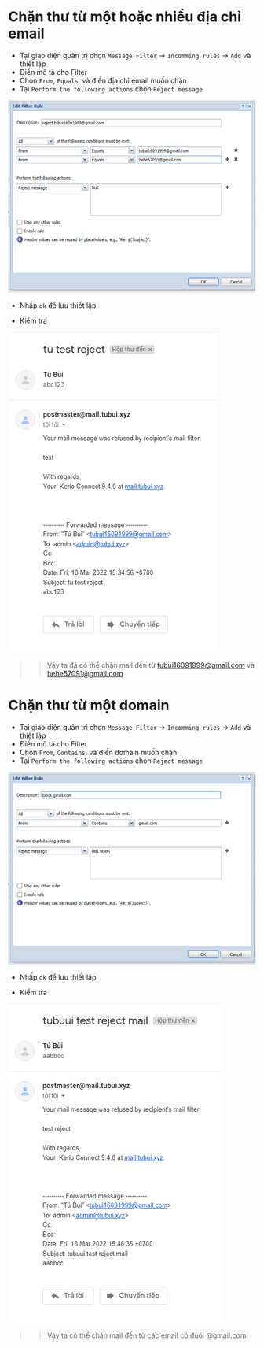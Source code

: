 # Chặn thư từ một hoặc nhiều địa chỉ email
- Tại giao diện quản trị chọn `Message Filter` -> `Incomming rules` -> `Add` và thiết lập
- Điền mô tả cho Filter
- Chọn `From`, `Equals`, và điền địa chỉ email muốn chặn
- Tại `Perform the following actions` chọn `Reject message`

![](./images/messfil.png)

- Nhấp `ok` để lưu thiết lập

- Kiểm tra

![](./images/testreject.png)


>> Vậy ta đã có thể chặn mail đến từ tubui16091999@gmail.com và hehe57091@gmail.com


# Chặn thư từ một domain 
- Tại giao diện quản trị chọn `Message Filter` -> `Incomming rules` -> `Add` và thiết lập
- Điền mô tả cho Filter
- Chọn `From`, `Contains`, và điền domain muốn chặn
- Tại `Perform the following actions` chọn `Reject message`

![](./images/testreject1.png)

- Nhấp `ok` để lưu thiết lập

- Kiểm tra

![](./images/testreject2.png)

>> Vậy ta có thể chặn mail đến từ các email có đuôi @gmail.com 